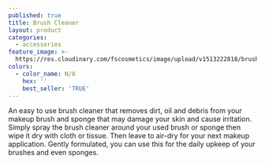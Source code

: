 ```yaml
---
published: true
title: Brush Cleaner
layout: product
categories:
  - accessories
feature_image: >-
  https://res.cloudinary.com/fscosmetics/image/upload/v1513222818/brush_cleaner.jpg
colors:
  - color_name: N/A
    hex: ''
    best_seller: 'TRUE'  
---
```

An easy to use brush cleaner that removes dirt, oil and debris from your makeup brush and sponge that may damage your skin and cause irritation. Simply spray the brush cleaner around your used brush or sponge then wipe it dry with cloth or tissue. Then leave to air-dry for your next makeup application. Gently formulated, you can use this for the daily upkeep of your brushes and even sponges.
